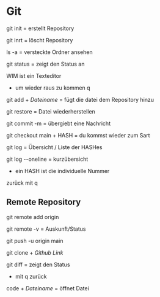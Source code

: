 # Git

git init = erstellt Repository

git inrt = löscht Repository

ls -a = versteckte Ordner ansehen

git status = zeigt den Status an

WIM ist ein Texteditor

- um wieder raus zu kommen q

git add + _Dateiname_ = fügt die datei dem Repository hinzu

git restore = Datei wiederherstellen

git commit -m = übergiebt eine Nachricht

git checkout main + HASH = du kommst wieder zum Sart

git log = Übersicht / Liste der HASHes

git log --oneline = kurzübersicht

- ein HASH ist die individuelle Nummer

zurück mit q

## Remote Repository

git remote add origin

git remote -v = Auskunft/Status

git push -u origin main

git clone + _Github Link_

git diff = zeigt den Status

- mit q zurück

code + _Dateiname_ = öffnet Datei
